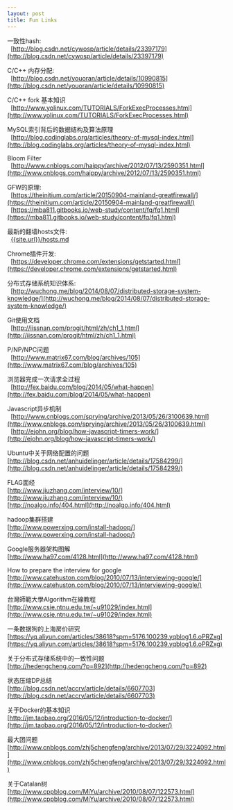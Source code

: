 ```yaml
---
layout: post
title: Fun Links
---
```



一致性hash:<br>
&nbsp;&nbsp;[http://blog.csdn.net/cywosp/article/details/23397179](http://blog.csdn.net/cywosp/article/details/23397179)
<br>

C/C++ 内存分配:<br>
&nbsp;&nbsp;[http://blog.csdn.net/youoran/article/details/10990815](http://blog.csdn.net/youoran/article/details/10990815)
<br>

C/C++ fork 基本知识<br>
&nbsp;&nbsp;[http://www.yolinux.com/TUTORIALS/ForkExecProcesses.html](http://www.yolinux.com/TUTORIALS/ForkExecProcesses.html)
<br>

MySQL索引背后的数据结构及算法原理<br>
&nbsp;&nbsp;[http://blog.codinglabs.org/articles/theory-of-mysql-index.html](http://blog.codinglabs.org/articles/theory-of-mysql-index.html)
<br>

Bloom  Filter<br>
&nbsp;&nbsp;[http://www.cnblogs.com/haippy/archive/2012/07/13/2590351.html](http://www.cnblogs.com/haippy/archive/2012/07/13/2590351.html)
<br>

GFW的原理:<br>
&nbsp;&nbsp;[https://theinitium.com/article/20150904-mainland-greatfirewall/](https://theinitium.com/article/20150904-mainland-greatfirewall/)<br>
&nbsp;&nbsp;[https://mba811.gitbooks.io/web-study/content/fq/fq1.html](https://mba811.gitbooks.io/web-study/content/fq/fq1.html)

最新的翻墙hosts文件:<br>
&nbsp;&nbsp;[{{site.url}}/hosts.md]({{site.url}}/hosts.md)
<br>

Chrome插件开发:<br>
&nbsp;&nbsp;[https://developer.chrome.com/extensions/getstarted.html](https://developer.chrome.com/extensions/getstarted.html)
<br>

分布式存储系统知识体系:<br>
&nbsp;&nbsp;[http://wuchong.me/blog/2014/08/07/distributed-storage-system-knowledge/](http://wuchong.me/blog/2014/08/07/distributed-storage-system-knowledge/)
<br>

Git使用文档<br>
&nbsp;&nbsp;[http://iissnan.com/progit/html/zh/ch1_1.html](http://iissnan.com/progit/html/zh/ch1_1.html)

P/NP/NPC问题<br>
&nbsp;&nbsp;[http://www.matrix67.com/blog/archives/105](http://www.matrix67.com/blog/archives/105)
<br>

浏览器完成一次请求全过程<br>
&nbsp;&nbsp;[http://fex.baidu.com/blog/2014/05/what-happen](http://fex.baidu.com/blog/2014/05/what-happen)
<br>

Javascript异步机制<br>
&nbsp;&nbsp;[http://www.cnblogs.com/sprying/archive/2013/05/26/3100639.html](http://www.cnblogs.com/sprying/archive/2013/05/26/3100639.html)
&nbsp;&nbsp;[http://ejohn.org/blog/how-javascript-timers-work/](http://ejohn.org/blog/how-javascript-timers-work/)
<br>

Ubuntu中关于网络配置的问题<br>
[http://blog.csdn.net/anhuidelinger/article/details/17584299/](http://blog.csdn.net/anhuidelinger/article/details/17584299/)
<br>

FLAG面经<br>
[http://www.jiuzhang.com/interview/10/](http://www.jiuzhang.com/interview/10/)<br>
[http://noalgo.info/404.html](http://noalgo.info/404.html)
<br>

hadoop集群搭建<br>
[http://www.powerxing.com/install-hadoop/](http://www.powerxing.com/install-hadoop/)
<br>

Google服务器架构图解<br>
[http://www.ha97.com/4128.html](http://www.ha97.com/4128.html)
<br>

How to prepare the interview for google<br>
[http://www.catehuston.com/blog/2010/07/13/interviewing-google/](http://www.catehuston.com/blog/2010/07/13/interviewing-google/)
<br>

台灣師範大學Algorithm在線教程<br>
[http://www.csie.ntnu.edu.tw/~u91029/index.html](http://www.csie.ntnu.edu.tw/~u91029/index.html)
<br>

一条数据狗的上海房价研究<br>
[https://yq.aliyun.com/articles/38618?spm=5176.100239.yqblog1.6.oPRZxg](https://yq.aliyun.com/articles/38618?spm=5176.100239.yqblog1.6.oPRZxg)
<br>

关于分布式存储系统中的一致性问题<br>
[http://hedengcheng.com/?p=892](http://hedengcheng.com/?p=892)
<br>

状态压缩DP总结<br>
[http://blog.csdn.net/accry/article/details/6607703](http://blog.csdn.net/accry/article/details/6607703)
<br>

关于Docker的基本知识<br>
[http://jm.taobao.org/2016/05/12/introduction-to-docker/](http://jm.taobao.org/2016/05/12/introduction-to-docker/)
<br>

最大团问题<br>
[http://www.cnblogs.com/zhj5chengfeng/archive/2013/07/29/3224092.html](http://www.cnblogs.com/zhj5chengfeng/archive/2013/07/29/3224092.html)
<br>

关于Catalan树<br>
[http://www.cppblog.com/MiYu/archive/2010/08/07/122573.html](http://www.cppblog.com/MiYu/archive/2010/08/07/122573.html)
<br>